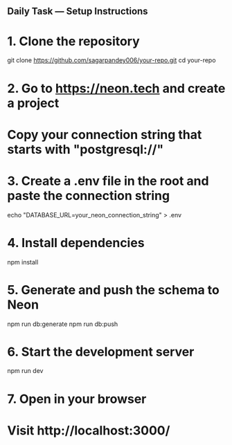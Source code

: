 ## Daily Task — Setup Instructions

# 1. Clone the repository
git clone https://github.com/sagarpandey006/your-repo.git
cd your-repo

# 2. Go to https://neon.tech and create a project
# Copy your connection string that starts with "postgresql://"

# 3. Create a .env file in the root and paste the connection string
echo "DATABASE_URL=your_neon_connection_string" > .env

# 4. Install dependencies
npm install

# 5. Generate and push the schema to Neon
npm run db:generate
npm run db:push

# 6. Start the development server
npm run dev

# 7. Open in your browser
# Visit http://localhost:3000/
